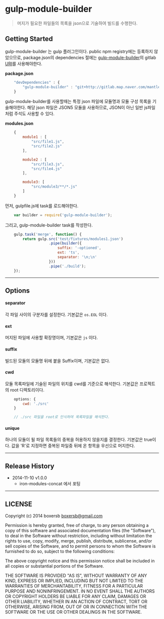 # gulp-module-builder

> 머지가 필요한 파일들의 목록을 json으로 기술하여 빌드를 수행한다.

[gulp-module-builder]: http://gitlab.map.naver.com/mantle/gulp-module-builder.git

## Getting Started
gulp-module-builder 는 gulp 플러그인이다.
public npm registry에는 등록하지 않았으므로, package.json의 dependencies 절에는 [gulp-module-builder]의 gitlab [URI][gulp-module-builder]를 사용해야한다.

**package.json**

```js
	"devDependencies" : {
		"gulp-module-builder" : "git+http://gitlab.map.naver.com/mantle/gulp-module-builder.git#master"
	}
```

gulp-module-builder를 사용할때는 특정 json 파일에 모듈명과 모듈 구성 목록을 기술해야한다.
해당 json 파일은 JSON5 모듈을 사용하므로, JSON이 아닌 일반 js파일처럼 주석도 사용할 수 있다.

**modules.json**

```js
	{
		module1 : [
			"src/file1.js",
			"src/file2.js"
		],

		module2 : [
			"src/file3.js",
			"src/file4.js"
		],

		module3: [
			"src/module3/**/*.js"
		]
	}
```

먼저, gulpfile.js에 task를 로드해야한다.

```js
	var builder = require('gulp-module-builder');
```

그리고, gulp-module-builder task를 작성한다.

```js
    gulp.task('merge', function() {
        return gulp.src('test/fixtures/modules1.json')
                    .pipe(builder({
                        suffix: '-optioned',
                        ext: 'ts',
                        separator: '\n;\n'
                    }))
                    .pipe('./build');
    });
```

----

## Options
#### separator
각 파일 사이의 구분자를 설정한다. 기본값은 ``os.EOL`` 이다.

#### ext
머지된 파일에 사용할 확장명이며, 기본값은 ``js`` 이다.

#### suffix
빌드된 모듈의 모듈명 뒤에 붙을 Suffix이며, 기본값은 없다.

#### cwd
모듈 목록파일에 기술된 파일의 위치를 cwd를 기준으로 해석한다.
기본값은 프로젝트의 root 디렉토리이다.

```js
	options: {
		cwd: './src'
	}

	// ./src 파일을 root로 인식하여 목록파일을 해석한다.
```

#### unique
하나의 모듈이 될 파일 목록들의 중복을 허용하지 않을지를 결정한다.
기본값은 true이다.
값을 'R'로 지정하면 중복된 파일중 뒤에 온 항목을 우선으로 머지한다.

----

## Release History
* 2014-11-10 v1.0.0
	* iron-modules-concat 에서 포팅

----

## LICENSE
Copyright (c) 2014 boxersb <boxersb@gmail.com>

Permission is hereby granted, free of charge, to any person
obtaining a copy of this software and associated documentation
files (the "Software"), to deal in the Software without
restriction, including without limitation the rights to use,
copy, modify, merge, publish, distribute, sublicense, and/or sell
copies of the Software, and to permit persons to whom the
Software is furnished to do so, subject to the following
conditions:

The above copyright notice and this permission notice shall be
included in all copies or substantial portions of the Software.

THE SOFTWARE IS PROVIDED "AS IS", WITHOUT WARRANTY OF ANY KIND,
EXPRESS OR IMPLIED, INCLUDING BUT NOT LIMITED TO THE WARRANTIES
OF MERCHANTABILITY, FITNESS FOR A PARTICULAR PURPOSE AND
NONINFRINGEMENT. IN NO EVENT SHALL THE AUTHORS OR COPYRIGHT
HOLDERS BE LIABLE FOR ANY CLAIM, DAMAGES OR OTHER LIABILITY,
WHETHER IN AN ACTION OF CONTRACT, TORT OR OTHERWISE, ARISING
FROM, OUT OF OR IN CONNECTION WITH THE SOFTWARE OR THE USE OR
OTHER DEALINGS IN THE SOFTWARE.
